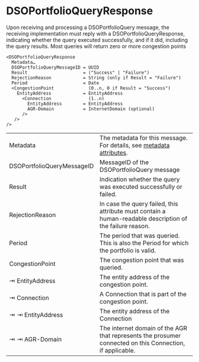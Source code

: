 <!--
SPDX-FileCopyrightText: 2020-2023 Contributors to the Shapeshifter project

SPDX-License-Identifier: Apache-2.0
-->

# DSOPortfolioQueryResponse

Upon receiving and processing a DSOPortfolioQuery message, the receiving implementation must reply with a DSOPortfolioQueryResponse, indicating whether the query executed successfully, and if it did, including the query results.
Most queries will return zero or more congestion points

```
<DSOPortfolioQueryResponse
  Metadata…
  DSOPortfolioQueryMessageID = UUID
  Result                     = ("Success" | "Failure")
  RejectionReason            = String (only if Result = "Failure")
  Period                     = Date
  <CongestionPoint             (0..n, 0 if Result = "Success")
    EntityAddress            = EntityAddress
      <Connection              (1..n)
        EntityAddress        = EntityAddress
        AGR-Domain           = InternetDomain (optional)
      />
   />
/>
```

|                            |                                                                                                           |
|----------------------------|-----------------------------------------------------------------------------------------------------------|
| Metadata                   | The metadata for this message. For details, see [metadata attributes](metadata-attributes.md).            |
| DSOPortfolioQueryMessageID | MessageID of the DSOPortfolioQuery message                                                                |
| Result                     | Indication whether the query was executed successfully or failed.                                         |
| RejectionReason            | In case the query failed, this attribute must contain a human-readable description of the failure reason. |
| Period                     | The period that was queried. This is also the Period for which the portfolio is valid.                    |
| CongestionPoint            | The congestion point that was queried.                                                                    |
| ⇥ EntityAddress            | The entity address of the congestion point.                                                               |
| ⇥ Connection               | A Connection that is part of the congestion point.                                                        |
| ⇥ ⇥ EntityAddress          | The entity address of the Connection                                                                      |
| ⇥ ⇥ AGR-Domain             | The internet domain of the AGR that represents the prosumer connected on this Connection, if applicable.  |
